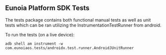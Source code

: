## Eunoia Platform SDK Tests
The tests package contains both functional manual tests as well as unit
tests which can be ran utilizing the InstrumentationTestRunner from android.

To run the tests (on a live device):
  
  ```adb shell am instrument -w com.eunoiaos.tests/androidx.test.runner.AndroidJUnitRunner```
